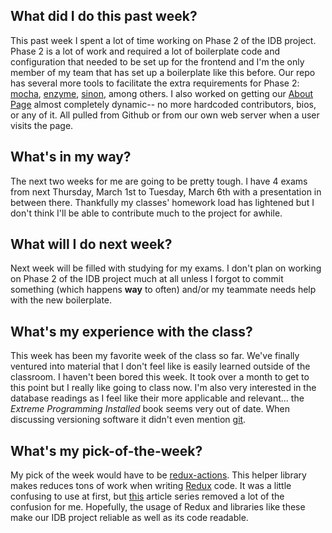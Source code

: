 ## What did I do this past week?
This past week I spent a lot of time working on Phase 2 of the IDB project. Phase 2 is a lot of work and required a lot of boilerplate code and configuration that needed to be set up for the frontend and I'm the only member of my team that has set up a boilerplate like this before. Our repo has several more tools to facilitate the extra requirements for Phase 2: [mocha](mochajs.org), [enzyme](https://github.com/airbnb/enzyme), [sinon](http://sinonjs.org), among others. I also worked on getting our [About Page](http://gameframe.online/about) almost completely dynamic-- no more hardcoded contributors, bios, or any of it. All pulled from Github or from our own web server when a user visits the page.

## What's in my way?
The next two weeks for me are going to be pretty tough. I have 4 exams from next Thursday, March 1st to Tuesday, March 6th with a presentation in between there. Thankfully my classes' homework load has lightened but I don't think I'll be able to contribute much to the project for awhile.

## What will I do next week?
Next week will be filled with studying for my exams. I don't plan on working on Phase 2 of the IDB project much at all unless I forgot to commit something (which happens **way** to often) and/or my teammate needs help with the new boilerplate.

## What's my experience with the class?
This week has been my favorite week of the class so far. We've finally ventured into material that I don't feel like is easily learned outside of the classroom. I haven't been bored this week. It took over a month to get to this point but I really like going to class now. I'm also very interested in the database readings as I feel like their more applicable and relevant... the *Extreme Programming Installed* book seems very out of date. When discussing versioning software it didn't even mention [git](https://git-scm.com/).

## What's my pick-of-the-week?
My pick of the week would have to be [redux-actions](https://github.com/reduxactions/redux-actions). This helper library makes reduces tons of work when writing [Redux](https://redux.js.org/) code. It was a little confusing to use at first, but [this](https://codeburst.io/redux-actions-through-example-part-1-f5b2dc71de06) article series removed a lot of the confusion for me. Hopefully, the usage of Redux and libraries like these make our IDB project reliable as well as its code readable.
